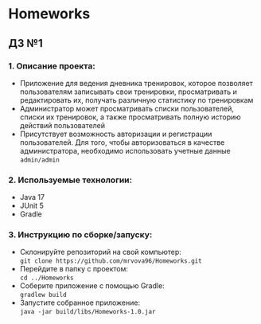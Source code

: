 # Homeworks

## ДЗ №1

### 1. Описание проекта:
- Приложение для ведения дневника тренировок, которое позволяет пользователям записывать свои тренировки, 
просматривать и редактировать их, получать различную статистику по тренировкам
- Администратор может просматривать списки пользователей, списки их тренировок, а также просматривать полную
историю действий пользователей
- Присутствует возможность авторизации и регистрации пользователей. Для того, чтобы авторизоваться в качестве
администратора, необходимо использовать учетные данные `admin/admin`

### 2. Используемые технологии:
- Java 17
- JUnit 5
- Gradle

### 3. Инструкцию по сборке/запуску:
- Склонируйте репозиторий на свой компьютер:\
`git clone https://github.com/mrvova96/Homeworks.git`
- Перейдите в папку с проектом:\
`cd ../Homeworks`
- Соберите приложение с помощью Gradle:\
`gradlew build`
- Запустите собранное приложение:\
`java -jar build/libs/Homeworks-1.0.jar`
